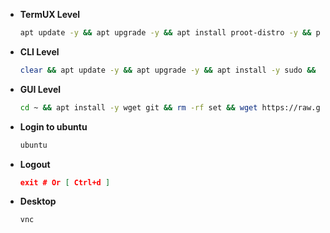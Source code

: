 + **TermUX Level**
  ```bash
  apt update -y && apt upgrade -y && apt install proot-distro -y && proot-distro install ubuntu && PWDx=$PWD && cd $HOME && rm -rf VNC && apt install -y git && git clone https://github.com/ShivaShirsath/VNC.git && cd VNC && bash install && cd $PWDx && proot-distro login ubuntu
  ```
+ **CLI Level**
  ```bash
  clear && apt update -y && apt upgrade -y && apt install -y sudo && sudo apt update -y && sudo apt upgrade -y && sudo apt install -y dialog && read -p $'\e[1;31m[\e[0m\e[1;93m●\e[0m\e[1;31m]\e[0m\e[1;92m User Name \e[1;91m[ \e[1;93mlower case \e[1;91m]\e[1;92m :\e[0m\e[1;96m\en' user && echo -e "${W}" && echo "$user ALL=(ALL:ALL) ALL" >> /etc/sudoers && adduser $user && echo "proot-distro login --user $user ubuntu" > /data/data/com.termux/files/usr/bin/ubuntu && chmod +x /data/data/com.termux/files/usr/bin/ubuntu && login $user
  ```
+ **GUI Level**

  ```bash
  cd ~ && apt install -y wget git && rm -rf set && wget https://raw.githubusercontent.com/ShivaShirsath/Ubuntu-On-Android/main/set && chmod +x set && bash set
  ```

<!--
  ```bash
  sudo apt install -y xfce4 xfce4-goodies git firefox fonts-indic fonts-emojione openjdk-8-jdk && PWDx=$PWD && cd $HOME && rm -rf VNC && git clone https://github.com/ShivaShirsath/VNC.git && cd VNC && bash install && cd $PWDx
  ```
-->
+ **Login to ubuntu**
  ```bash
  ubuntu
  ```
+ **Logout**
  ```json
  exit # Or [ Ctrl+d ]
  ```
+ **Desktop**
  ```bash
  vnc
  ```
